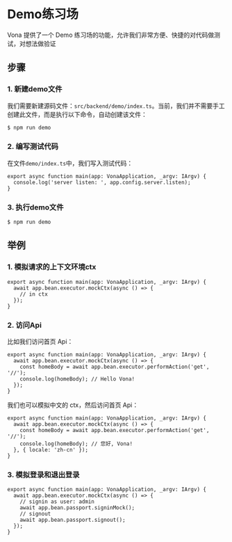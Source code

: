 # Demo练习场

Vona 提供了一个 Demo 练习场的功能，允许我们非常方便、快捷的对代码做测试，对想法做验证

## 步骤

### 1. 新建demo文件

我们需要新建源码文件：`src/backend/demo/index.ts`。当前，我们并不需要手工创建此文件，而是执行以下命令，自动创建该文件：

``` bash
$ npm run demo
```

### 2. 编写测试代码

在文件`demo/index.ts`中，我们写入测试代码：

``` typescript{2}
export async function main(app: VonaApplication, _argv: IArgv) {
  console.log('server listen: ', app.config.server.listen);
}
```

### 3. 执行demo文件

``` bash
$ npm run demo
```

## 举例

### 1. 模拟请求的上下文环境ctx

``` typescript{2-4}
export async function main(app: VonaApplication, _argv: IArgv) {
  await app.bean.executor.mockCtx(async () => {
    // in ctx
  });
}
```

### 2. 访问Api

比如我们访问首页 Api：

``` typescript{3-4}
export async function main(app: VonaApplication, _argv: IArgv) {
  await app.bean.executor.mockCtx(async () => {
    const homeBody = await app.bean.executor.performAction('get', '//');
    console.log(homeBody); // Hello Vona!
  });
}
```

我们也可以模拟中文的 ctx，然后访问首页 Api：

``` typescript{3-5}
export async function main(app: VonaApplication, _argv: IArgv) {
  await app.bean.executor.mockCtx(async () => {
    const homeBody = await app.bean.executor.performAction('get', '//');
    console.log(homeBody); // 您好, Vona!
  }, { locale: 'zh-cn' });
}
```

### 3. 模拟登录和退出登录

``` typescript{3-6}
export async function main(app: VonaApplication, _argv: IArgv) {
  await app.bean.executor.mockCtx(async () => {
    // signin as user: admin
    await app.bean.passport.signinMock();
    // signout
    await app.bean.passport.signout();
  });
}
```